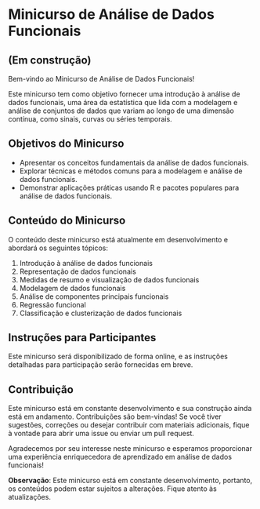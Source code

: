 # Minicurso de Análise de Dados Funcionais

## (Em construção)

Bem-vindo ao Minicurso de Análise de Dados Funcionais!

Este minicurso tem como objetivo fornecer uma introdução à análise de dados funcionais, uma área da estatística que lida com a modelagem e análise de conjuntos de dados que variam ao longo de uma dimensão contínua, como sinais, curvas ou séries temporais.

## Objetivos do Minicurso

-   Apresentar os conceitos fundamentais da análise de dados funcionais.
-   Explorar técnicas e métodos comuns para a modelagem e análise de dados funcionais.
-   Demonstrar aplicações práticas usando R e pacotes populares para análise de dados funcionais.

## Conteúdo do Minicurso

O conteúdo deste minicurso está atualmente em desenvolvimento e abordará os seguintes tópicos:

1.  Introdução à análise de dados funcionais
2.  Representação de dados funcionais
3.  Medidas de resumo e visualização de dados funcionais
4.  Modelagem de dados funcionais
5.  Análise de componentes principais funcionais
6.  Regressão funcional
7.  Classificação e clusterização de dados funcionais

## Instruções para Participantes

Este minicurso será disponibilizado de forma online, e as instruções detalhadas para participação serão fornecidas em breve.

## Contribuição

Este minicurso está em constante desenvolvimento e sua construção ainda está em andamento. Contribuições são bem-vindas! Se você tiver sugestões, correções ou desejar contribuir com materiais adicionais, fique à vontade para abrir uma issue ou enviar um pull request.

Agradecemos por seu interesse neste minicurso e esperamos proporcionar uma experiência enriquecedora de aprendizado em análise de dados funcionais!

**Observação**: Este minicurso está em constante desenvolvimento, portanto, os conteúdos podem estar sujeitos a alterações. Fique atento às atualizações.
